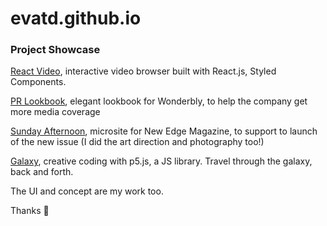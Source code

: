 # evatd.github.io

### Project Showcase 

[React Video](https://evatd.github.io/react-video/), interactive video browser built with React.js, Styled Components.

[PR Lookbook](https://pr.wonderbly.com/), elegant lookbook for Wonderbly, to help the company get more media coverage

[Sunday Afternoon](https://evatd.github.io/afternoon-walk/), microsite for New Edge Magazine, to support to launch of the new issue (I did the art direction and photography too!)

[Galaxy](https://evatd.github.io/galaxy/), creative coding with p5.js, a JS library. Travel through the galaxy, back and forth.

The UI and concept are my work too.

Thanks 🤗
